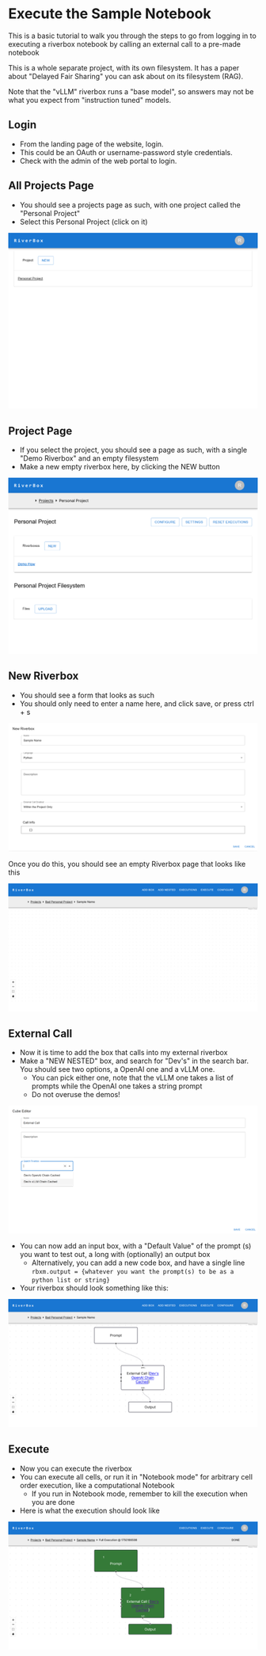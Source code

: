 # Execute the Sample Notebook

This is a basic tutorial to walk you through the steps to go from logging in to executing a riverbox notebook by calling an external call to a pre-made notebook

This is a whole separate project, with its own filesystem. It has a paper about "Delayed Fair Sharing" you can ask about on its filesystem (RAG).

Note that the "vLLM" riverbox runs a "base model", so answers may not be what you expect from "instruction tuned" models. 

## Login
- From the landing page of the website, login.
- This could be an OAuth or username-password style credentials.
- Check with the admin of the web portal to login.

## All Projects Page
- You should see a projects page as such, with one project called the "Personal Project"
- Select this Personal Project (click on it)

![Projects page with one project](./imgs/execute-the-sample-notebook-1.png)

## Project Page
- If you select the project, you should see a page as such, with a single "Demo Riverbox" and an empty filesystem
- Make a new empty riverbox here, by clicking the NEW button

![Project Page with one Riverbox and empty filesystem](./imgs/execute-the-sample-notebook-2.png)


## New Riverbox
- You should see a form that looks as such
- You should only need to enter a name here, and click save, or press ctrl + s

![New Riverbox Form](./imgs/use-an-external-call-1.png)

Once you do this, you should see an empty Riverbox page that looks like this

![Empty Riverbox Page](./imgs/use-an-external-call-2.png)

## External Call
- Now it is time to add the box that calls into my external riverbox
- Make a "NEW NESTED" box, and search for "Dev's" in the search bar. You should see two options, a OpenAI one and a vLLM one. 
    - You can pick either one, note that the vLLM one takes a list of prompts while the OpenAI one takes a string prompt
    - Do not overuse the demos!

![New Nested Box](./imgs/use-an-external-call-3.png)

- You can now add an input box, with a "Default Value" of the prompt (s) you want to test out, a long with (optionally) an output box
    - Alternatively, you can add a new code box, and have a single line `rbxm.output = {whatever you want the prompt(s) to be as a python list or string}`
- Your riverbox should look something like this:

![Fully made Riverbox](./imgs/use-an-external-call-4.png)

## Execute
- Now you can execute the riverbox
- You can execute all cells, or run it in "Notebook mode" for arbitrary cell order execution, like a computational Notebook
    - If you run in Notebook mode, remember to kill the execution when you are done
- Here is what the execution should look like

![Execution Page](./imgs/use-an-external-call-5.png)

